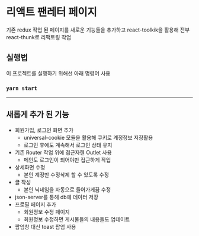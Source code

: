 # 리액트 팬레터 페이지

기존 redux 작업 된 페이지를 새로운 기능들을 추가하고 react-toolkik을 활용해 전부 react-thunk로 리팩토링 작업

## 실행법

이 프로젝트를 실행하기 위해선 아래 명령어 사용

### `yarn start`

---
## 새롭게 추가 된 기능
- 회원가입, 로그인 화면 추가
  - universal-cookie 모듈을 활용해 쿠키로 계정정보 저장활용
  - 로그인 후에도 계속해서 로그인 상태 유지
- 기존 Router 작업 위에 접근자헨 Outlet 사용
  - 메인도 로그인이 되어야만 접근하게 작업
- 상세화면 수정
  - 본인 계정만 수정삭제 할 수 있도록 수정
- 글 작성
  - 본인 닉네임을 자동으로 들어가게끔 수정
- json-server를 통해 db에 데이터 저장
- 프로필 페이지 추가
  - 회원정보 수정 페이지
  - 회원정보 수정하면 게시물들의 내용들도 업데이트
- 팝업창 대신 toast 팝업 사용

